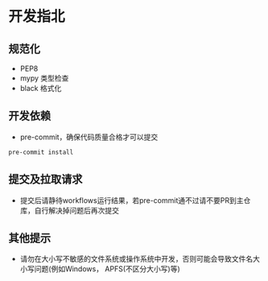 # 开发指北

## 规范化

- PEP8
- mypy 类型检查
- black 格式化

## 开发依赖

- pre-commit，确保代码质量合格才可以提交

```bash
pre-commit install
```

## 提交及拉取请求

- 提交后请静待workflows运行结果，若pre-commit通不过请不要PR到主仓库，自行解决掉问题后再次提交

## 其他提示

- 请勿在大小写不敏感的文件系统或操作系统中开发，否则可能会导致文件名大小写问题(例如Windows， APFS(不区分大小写)等)